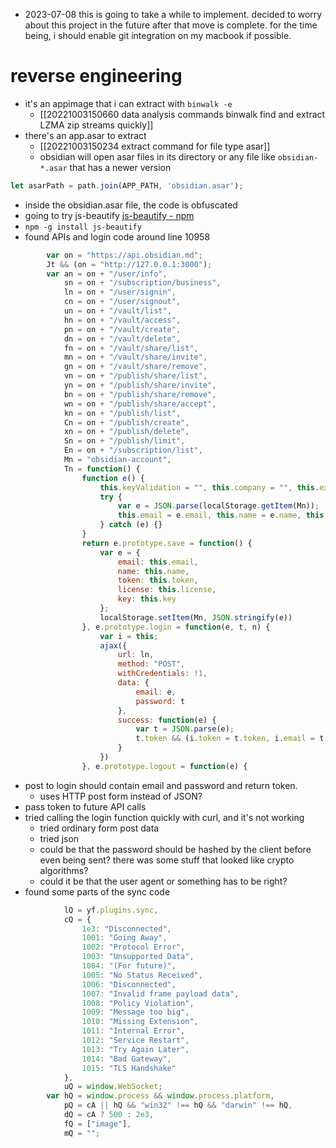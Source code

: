 - 2023-07-08 this is going to take a while to implement. decided to worry about this project in the future after that move is complete. for the time being, i should enable git integration on my macbook if possible.

# reverse engineering
- it's an appimage that i can extract with `binwalk -e`
  - [[20221003150660 data analysis commands binwalk find and extract LZMA zip streams quickly]]
- there's an app.asar to extract
  - [[20221003150234 extract command for file type asar]]
  - obsidian will open asar files in its directory or any file like `obsidian-*.asar` that has a newer version
```javascript
let asarPath = path.join(APP_PATH, 'obsidian.asar');
```
- inside the obsidian.asar file, the code is obfuscated
- going to try js-beautify [js-beautify - npm](https://www.npmjs.com/package/js-beautify)
- `npm -g install js-beautify`
- found APIs and login code around line 10958
```javascript
        var on = "https://api.obsidian.md";
        Jt && (on = "http://127.0.0.1:3000");
        var an = on + "/user/info",
            sn = on + "/subscription/business",
            ln = on + "/user/signin",
            cn = on + "/user/signout",
            un = on + "/vault/list",
            hn = on + "/vault/access",
            pn = on + "/vault/create",
            dn = on + "/vault/delete",
            fn = on + "/vault/share/list",
            mn = on + "/vault/share/invite",
            gn = on + "/vault/share/remove",
            vn = on + "/publish/share/list",
            yn = on + "/publish/share/invite",
            bn = on + "/publish/share/remove",
            wn = on + "/publish/share/accept",
            kn = on + "/publish/list",
            Cn = on + "/publish/create",
            xn = on + "/publish/delete",
            Sn = on + "/publish/limit",
            En = on + "/subscription/list",
            Mn = "obsidian-account",
            Tn = function() {
                function e() {
                    this.keyValidation = "", this.company = "", this.expiry = 0, this.seats = 0;
                    try {
                        var e = JSON.parse(localStorage.getItem(Mn));
                        this.email = e.email, this.name = e.name, this.token = e.token, this.license = e.license, this.key = e.key
                    } catch (e) {}
                }
                return e.prototype.save = function() {
                    var e = {
                        email: this.email,
                        name: this.name,
                        token: this.token,
                        license: this.license,
                        key: this.key
                    };
                    localStorage.setItem(Mn, JSON.stringify(e))
                }, e.prototype.login = function(e, t, n) {
                    var i = this;
                    ajax({
                        url: ln,
                        method: "POST",
                        withCredentials: !1,
                        data: {
                            email: e,
                            password: t
                        },
                        success: function(e) {
                            var t = JSON.parse(e);
                            t.token && (i.token = t.token, i.email = t.email, i.name = t.name, i.license = t.license, i.save()), n && n(t)
                        }
                    })
                }, e.prototype.logout = function(e) {
```
- post to login should contain email and password and return token.
  - uses HTTP post form instead of JSON?
- pass token to future API calls
- tried calling the login function quickly with curl, and it's not working
  - tried ordinary form post data
  - tried json
  - could be that the password should be hashed by the client before even being sent? there was some stuff that looked like crypto algorithms?
  - could it be that the user agent or something has to be right?
- found some parts of the sync code

```javascript
            lQ = yf.plugins.sync,
            cQ = {
                1e3: "Disconnected",
                1001: "Going Away",
                1002: "Protocol Error",
                1003: "Unsupported Data",
                1004: "(For future)",
                1005: "No Status Received",
                1006: "Disconnected",
                1007: "Invalid frame payload data",
                1008: "Policy Violation",
                1009: "Message too big",
                1010: "Missing Extension",
                1011: "Internal Error",
                1012: "Service Restart",
                1013: "Try Again Later",
                1014: "Bad Gateway",
                1015: "TLS Handshake"
            },
            uQ = window.WebSocket;
        var hQ = window.process && window.process.platform,
            pQ = cA || hQ && "win32" !== hQ && "darwin" !== hQ,
            dQ = cA ? 500 : 2e3,
            fQ = ["image"],
            mQ = "";

```
